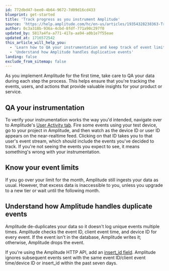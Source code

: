 ```yaml
---
id: 772dbd47-bee0-4b64-9672-7d09d16cd433
blueprint: get-started
title: 'Track progress as you instrument Amplitude'
source: 'https://help.amplitude.com/hc/en-us/articles/19354328238363-Track-progress-as-you-instrument-Amplitude'
author: 0c3a318b-936a-4cbd-8fdf-771a90c297f0
updated_by: 5817a4fa-a771-417a-aa94-a0b1e7f55eae
updated_at: 1716572542
this_article_will_help_you:
  - 'Learn how to QA your instrumentation and keep track of event limits'
  - 'Understand how Amplitude handles duplicative events'
landing: false
exclude_from_sitemap: false
---
```

As you implement Amplitude for the first time, take care to QA your data during each step the process. This helps ensure that you're tracking the events, users, and actions that provide valuable insights for your product or service.

## QA your instrumentation

To verify your instrumentation works the way you'd intended, navigate over to Amplitude's [User Activity tab](/docs/sdks/sdk-debugging). Fire some events using your test device, go to your project in Amplitude, and then watch as the device ID or user ID appears on the near-realtime feed. Clicking on that ID takes you to that user's event stream, which should include the events you've decided to track. If you're not seeing the events you expect to see, it means something's wrong with your instrumentation.

## Know your event limits

If you go over your limit for the month, Amplitude still ingests your data as usual. However, that excess data is inaccessible to you, unless you upgrade to a new tier or wait until the following month.

## Understand how Amplitude handles duplicate events

Amplitude de-duplicates your data so it doesn't log unique events multiple times. Amplitude checks the event ID, client event time, and device ID for every event. If the event isn't in the database, Amplitude writes it; otherwise, Amplitude drops the event.

If you're using the Amplitude HTTP API, add an [insert\_id field](/docs/apis/analytics/http-v2). Amplitude ignores subsequent events sent with the same event ID/client event time/device ID or insert\_id within the past seven days.